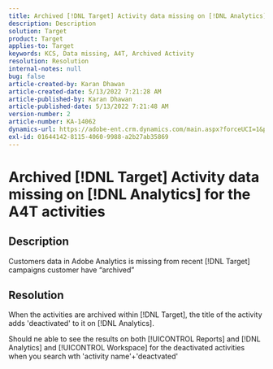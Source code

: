 ```yaml
---
title: Archived [!DNL Target] Activity data missing on [!DNL Analytics] for the A4T activities
description: Description
solution: Target
product: Target
applies-to: Target
keywords: KCS, Data missing, A4T, Archived Activity
resolution: Resolution
internal-notes: null
bug: false
article-created-by: Karan Dhawan
article-created-date: 5/13/2022 7:21:28 AM
article-published-by: Karan Dhawan
article-published-date: 5/13/2022 7:21:48 AM
version-number: 2
article-number: KA-14062
dynamics-url: https://adobe-ent.crm.dynamics.com/main.aspx?forceUCI=1&pagetype=entityrecord&etn=knowledgearticle&id=e0503f48-8dd2-ec11-a7b5-00224809c101
exl-id: 01644142-8115-4060-9988-a2b27ab35869
---
```

# Archived [!DNL Target] Activity data missing on [!DNL Analytics] for the A4T activities

## Description


Customers data in Adobe Analytics is missing from recent [!DNL Target] campaigns customer have “archived”




## Resolution


When the activities are archived within [!DNL Target], the title of the activity adds 'deactivated' to it on [!DNL Analytics].

Should ne able to see the results on both [!UICONTROL Reports] and [!DNL Analytics] and [!UICONTROL Workspace] for the deactivated activities when you search wth 'activity name'+'deactvated'
